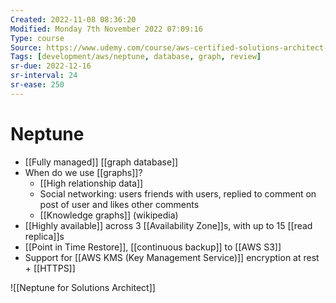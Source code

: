 ```yaml
---
Created: 2022-11-08 08:36:20
Modified: Monday 7th November 2022 07:09:16
Type: course
Source: https://www.udemy.com/course/aws-certified-solutions-architect-associate-saa-c01/?xref=E0Aed11STH4LPUQvCz0GJFABTmM=
Tags: [development/aws/neptune, database, graph, review]
sr-due: 2022-12-16
sr-interval: 24
sr-ease: 250
---
```


# Neptune

- [[Fully managed]] [[graph database]]
- When do we use [[graphs]]?
    - [[High relationship data]]
    - Social networking: users friends with users, replied to comment on post of user and likes other comments
    - [[Knowledge graphs]] (wikipedia)
- [[Highly available]] across 3 [[Availability Zone]]s, with up to 15 [[read replica]]s
- [[Point in Time Restore]], [[continuous backup]] to [[AWS S3]]
- Support for [[AWS KMS (Key Management Service)]] encryption at rest + [[HTTPS]]

![[Neptune for Solutions Architect]]
